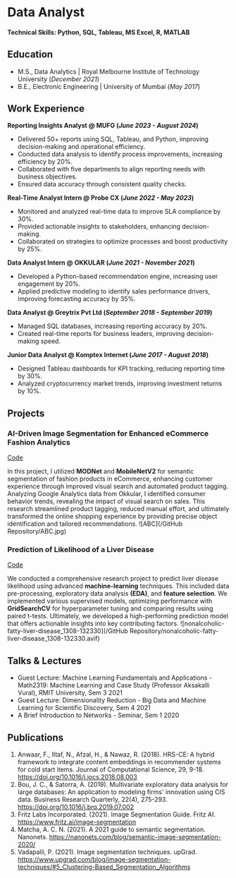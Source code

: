 # Data Analyst

#### Technical Skills: Python, SQL, Tableau, MS Excel, R, MATLAB

## Education					       		
- M.S., Data Analytics | Royal Melbourne Institute of Technology University (_December 2021_)	 			        		
- B.E., Electronic Engineering | University of Mumbai (_May 2017_)

## Work Experience
**Reporting Insights Analyst @ MUFG (_June 2023 - August 2024_)**
- Delivered 50+ reports using SQL, Tableau, and Python, improving decision-making and operational efficiency.
- Conducted data analysis to identify process improvements, increasing efficiency by 20%.
- Collaborated with five departments to align reporting needs with business objectives.
- Ensured data accuracy through consistent quality checks.

**Real-Time Analyst Intern @ Probe CX (_June 2022 - May 2023_)**
- Monitored and analyzed real-time data to improve SLA compliance by 30%.
- Provided actionable insights to stakeholders, enhancing decision-making.
- Collaborated on strategies to optimize processes and boost productivity by 25%.

**Data Analyst Intern @ OKKULAR (_June 2021 - November 2021_)**
- Developed a Python-based recommendation engine, increasing user engagement by 20%.
- Applied predictive modeling to identify sales performance drivers, improving forecasting accuracy by 35%.

**Data Analyst @ Greytrix Pvt Ltd (_September 2018 - September 2019_)**
- Managed SQL databases, increasing reporting accuracy by 20%.
- Created real-time reports for business leaders, improving decision-making speed.

**Junior Data Analyst @ Komptex Internet (_June 2017 - August 2018_)**
- Designed Tableau dashboards for KPI tracking, reducing reporting time by 30%.
- Analyzed cryptocurrency market trends, improving investment returns by 10%.

## Projects

### AI-Driven Image Segmentation for Enhanced eCommerce Fashion Analytics
[Code](https://github.com/johebshaikh/TAG-GEN-MODEL-MONITORING-AND-PATTER-RECOGNITION)

In this project, I utilized **MODNet** and **MobileNetV2** for semantic segmentation of fashion products in eCommerce, enhancing customer experience through improved visual search and automated product tagging. Analyzing Google Analytics data from Okkular, I identified consumer behavior trends, revealing the impact of visual search on sales. This research streamlined product tagging, reduced manual effort, and ultimately transformed the online shopping experience by providing precise object identification and tailored recommendations.
![ABC](/GitHub Repository/ABC.jpg)

### Prediction of Likelihood of a Liver Disease
[Code](https://github.com/johebshaikh/Liver-Disease-Prediction-ML)

We conducted a comprehensive research project to predict liver disease likelihood using advanced **machine-learning** techniques. This included data pre-processing, exploratory data analysis **(EDA)**, and **feature selection**. We implemented various supervised models, optimizing performance with **GridSearchCV** for hyperparameter tuning and comparing results using paired t-tests. Ultimately, we developed a high-performing prediction model that offers actionable insights into key contributing factors.
![nonalcoholic-fatty-liver-disease_1308-132330](/GitHub Repository/nonalcoholic-fatty-liver-disease_1308-132330.avif)

## Talks & Lectures
- Guest Lecture: Machine Learning Fundamentals and Applications - Math2319: Machine Learning and Case Study (Professor Aksakalli Vural), RMIT University, Sem 3 2021
- Guest Lecture: Dimensionality Reduction - Big Data and Machine Learning for Scientific Discovery, Sem 4 2021
- A Brief Introduction to Networks - Seminar, Sem 1 2020

## Publications
1. Anwaar, F., Iltaf, N., Afzal, H., & Nawaz, R. (2018). HRS-CE: A hybrid framework to integrate content embeddings in recommender systems for cold start items. Journal of Computational Science, 29, 9-18. https://doi.org/10.1016/j.jocs.2018.08.003
2. Bou, J. C., & Satorra, A. (2019). Multivariate exploratory data analysis for large databases: An application to modeling firms' innovation using CIS data. Business Research Quarterly, 22(4), 275-293. https://doi.org/10.1016/j.brq.2019.07.002
3. Fritz Labs Incorporated. (2021). Image Segmentation Guide. Fritz AI. https://www.fritz.ai/image-segmentation
4. Matcha, A. C. N. (2021). A 2021 guide to semantic segmentation. Nanonets. https://nanonets.com/blog/semantic-image-segmentation-2020/
5. Vadapalli, P. (2021). Image segmentation techniques. upGrad. https://www.upgrad.com/blog/image-segmentation-techniques/#5_Clustering-Based_Segmentation_Algorithms
